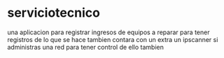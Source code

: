 # serviciotecnico
una aplicacion para registrar ingresos de equipos a reparar para tener registros de lo que se hace tambien contara con un extra 
un ipscanner si administras una red para tener control de ello tambien
